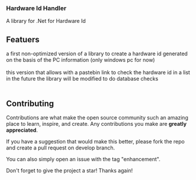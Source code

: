 ### Hardware Id Handler
A library for .Net for Hardware Id <br />

## Featuers

a first non-optimized version of a library to create a hardware id generated on the basis of the PC information (only windows pc for now) <br /> <br />
this version that allows with a pastebin link to check the hardware id in a list <br />
in the future the library will be modified to do database checks <br /> <br />

## Contributing

Contributions are what make the open source community such an amazing place to learn, inspire, and create. Any contributions you make are **greatly appreciated**.

If you have a suggestion that would make this better,
please fork the repo and create a pull request on develop branch.

You can also simply open an issue with the tag "enhancement".

Don't forget to give the project a star! Thanks again!
